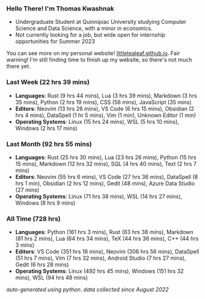 
### Hello There! I'm Thomas Kwashnak

- Undergraduate Student at Quinnipiac University studying Computer Science and Data Science, with a minor in economics.
- Not currently looking for a job, but wide open for internship opportunities for Summer 2023

You can see more on my personal website! [littletealeaf.github.io](https://littletealeaf.github.io). Fair warning! I'm still finding time to finish up my website, so there's not much there yet.

### Last Week (22 hrs 39 mins)
- **Languages**: Rust (9 hrs 44 mins), Lua (3 hrs 39 mins), Markdown (3 hrs 35 mins), Python (2 hrs 19 mins), CSS (56 mins), JavaScript (35 mins)
- **Editors**: Neovim (13 hrs 26 mins), VS Code (6 hrs 15 mins), Obsidian (2 hrs 4 mins), DataSpell (1 hr 5 mins), Vim (1 min), Unknown Editor (1 min)
- **Operating Systems**: Linux (15 hrs 24 mins), WSL (5 hrs 10 mins), Windows (2 hrs 17 mins)
    
### Last Month (92 hrs 55 mins)
- **Languages**: Rust (25 hrs 30 mins), Lua (23 hrs 26 mins), Python (15 hrs 15 mins), Markdown (12 hrs 32 mins), SQL (4 hrs 40 mins), Text (2 hrs 7 mins)
- **Editors**: Neovim (55 hrs 6 mins), VS Code (27 hrs 36 mins), DataSpell (8 hrs 1 min), Obsidian (2 hrs 12 mins), Gedit (48 mins), Azure Data Studio (27 mins)
- **Operating Systems**: Linux (71 hrs 38 mins), WSL (14 hrs 27 mins), Windows (8 hrs 9 mins)
    
### All Time (728 hrs)
- **Languages**: Python (161 hrs 3 mins), Rust (83 hrs 38 mins), Markdown (81 hrs 2 mins), Lua (64 hrs 34 mins), TeX (44 hrs 36 mins), C++ (44 hrs 3 mins)
- **Editors**: VS Code (351 hrs 18 mins), Neovim (306 hrs 56 mins), DataSpell (51 hrs 7 mins), Vim (7 hrs 32 mins), Android Studio (7 hrs 27 mins), Gedit (6 hrs 28 mins)
- **Operating Systems**: Linux (492 hrs 45 mins), Windows (151 hrs 32 mins), WSL (94 hrs 48 mins)
    

*auto-generated using python. data collected since August 2022*
